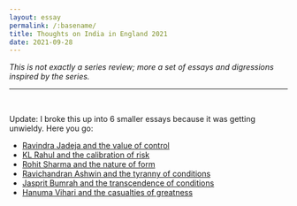 ```yaml
---
layout: essay
permalink: /:basename/
title: Thoughts on India in England 2021
date: 2021-09-28
---
```


*This is not exactly a series review; more a set of essays and digressions inspired by the series.*

----

<br/>

Update: I broke this up into 6 smaller essays because it was getting unwieldy.  Here you go:

- [Ravindra Jadeja and the value of control](/india-england-jadeja)
- [KL Rahul and the calibration of risk](/india-england-rahul)
- [Rohit Sharma and the nature of form](/india-england-rohit)
- [Ravichandran Ashwin and the tyranny of conditions](/india-england-ashwin)
- [Jasprit Bumrah and the transcendence of conditions](/india-england-bumrah)
- [Hanuma Vihari and the casualties of greatness](/india-england-vihari)
